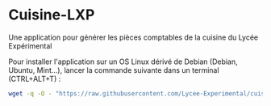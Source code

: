 # Cuisine-LXP

Une application pour générer les pièces comptables de la cuisine du Lycée Expérimental

Pour installer l'application sur un OS Linux dérivé de Debian (Debian, Ubuntu, Mint...), lancer la commande suivante dans un terminal (CTRL+ALT+T) :

```bash
wget -q -O - "https://raw.githubusercontent.com/Lycee-Experimental/cuisine-LXP/main/install.sh" | bash
```
